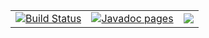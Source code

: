 <table width="100%">
  <tr width="100%">
    <td>
      <a href='https://semaphoreci.com/hiebra/site-test'>
        <img src='https://semaphoreci.com/api/v1/hiebra/site-test/branches/master/badge.svg' alt='Build Status'>
      </a>
    </td>
    <td align="right">
      <a href='http://softalks.github.io/site-test/apidocs/index.html'> 
        <img src='http://www.konakart.com/wp-content/uploads/2014/11/javadoc.png' alt='Javadoc pages'>
      </a>
    </td>
    <td align="right">
      <a href='http://softalks.github.io/site-test'> 
        <img src='https://upload.wikimedia.org/wikipedia/commons/2/22/Home_font_awesome.svg'>
      </a>
    </td>
  </tr>
</table>
